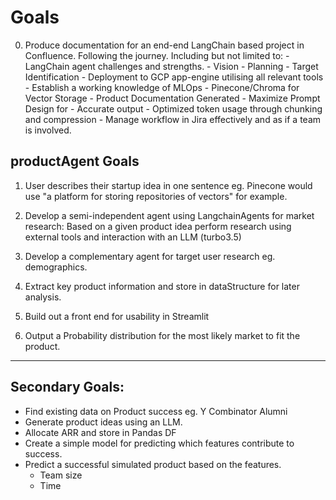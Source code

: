 # Goals

0. Produce documentation for an end-end LangChain based project in Confluence. Following the journey. Including but not limited to:
        - LangChain agent challenges and strengths.
        - Vision
        - Planning
        - Target Identification
        - Deployment to GCP app-engine utilising all relevant tools
        - Establish a working knowledge of MLOps
        - Pinecone/Chroma for Vector Storage
        - Product Documentation Generated
        - Maximize Prompt Design for
            - Accurate output
            - Optimized token usage through chunking and compression
        - Manage workflow in Jira effectively and as if a team is involved.

## productAgent Goals

1. User describes their startup idea in one sentence eg. Pinecone would use "a platform for storing repositories of vectors" for example.

2. Develop a semi-independent agent using LangchainAgents for market research: Based on a given product idea perform research using external tools and interaction with an LLM (turbo3.5)

3. Develop a complementary agent for target user research eg. demographics.

4. Extract key product information and store in dataStructure for later analysis.

4. Build out a front end for usability in Streamlit

5. Output a Probability distribution for the most likely market to fit the product.

-----
## Secondary Goals:

- Find existing data on Product success eg. Y Combinator Alumni
- Generate product ideas using an LLM.
- Allocate ARR and store in Pandas DF
- Create a simple model for predicting which features contribute to success.
- Predict a successful simulated product based on the features.
    - Team size
    - Time


